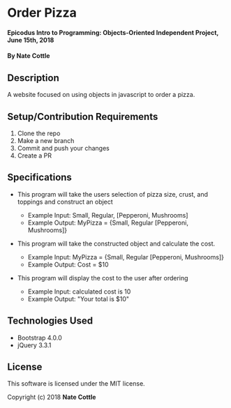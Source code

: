 # Order Pizza

#### Epicodus Intro to Programming: Objects-Oriented Independent Project, June 15th, 2018

#### By Nate Cottle

## Description

A website focused on using objects in javascript to order a pizza.

## Setup/Contribution Requirements

1. Clone the repo
1. Make a new branch
1. Commit and push your changes
1. Create a PR

## Specifications

* This program will take the users selection of pizza size, crust, and toppings and construct an object
  * Example Input: Small, Regular, [Pepperoni, Mushrooms]
  * Example Output: MyPizza = {Small, Regular [Pepperoni, Mushrooms]}

* This program will take the constructed object and calculate the cost.
  * Example Input: MyPizza = {Small, Regular [Pepperoni, Mushrooms]}
  * Example Output: Cost = $10

* This program will display the cost to the user after ordering
  * Example Input: calculated cost is 10
  * Example Output: "Your total is $10"

## Technologies Used

* Bootstrap 4.0.0
* jQuery 3.3.1

## License

This software is licensed under the MIT license.

Copyright (c) 2018 **Nate Cottle**
